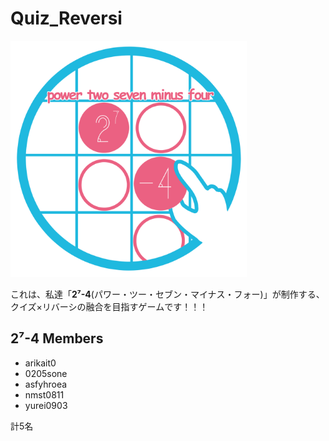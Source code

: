 # Quiz_Reversi

<img src="/images/2_7-4logo.png" width="75%">

これは、私達「**2⁷-4**(パワー・ツー・セブン・マイナス・フォー)」が制作する、
クイズ×リバーシの融合を目指すゲームです！！！

## 2⁷-4 Members
- arikait0
- 0205sone
- asfyhroea
- nmst0811
- yurei0903

計5名